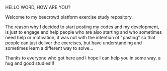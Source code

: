 HELLO WORD, HOW ARE YOU?

Welcome to my beecrowd platform exercise study repository.

The reason why I decided to start posting my codes and my development, is just to engage and help people who are also starting and who sometimes need help or motivation, it was not with the intention of "pasting" so that people can just deliver the exercises, but have understanding and sometimes learn a different way to solve...

Thanks to everyone who got here and I hope I can help you in some way, a hug and good studies!!!
